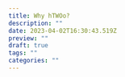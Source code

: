 ```yaml
---
title: Why hTWOo?
description: ""
date: 2023-04-02T16:30:43.519Z
preview: ""
draft: true
tags: ""
categories: ""
---
```


